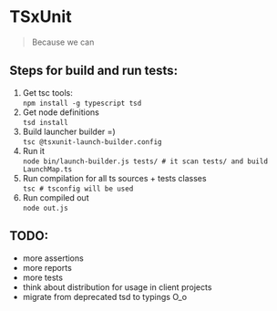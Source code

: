 # TSxUnit
> Because we can

## Steps for build and run tests:

1. Get tsc tools:     
    `npm install -g typescript tsd `
2. Get node definitions  
    `tsd install`
3. Build launcher builder =)  
    `tsc @tsxunit-launch-builder.config`
4. Run it  
    `node bin/launch-builder.js tests/ # it scan tests/ and build LaunchMap.ts`
5. Run compilation for all ts sources + tests classes  
    `tsc # tsconfig will be used`
6. Run compiled out  
    `node out.js`


## TODO:
* more assertions
* more reports
* more tests
* think about distribution for usage in client projects
* migrate from deprecated tsd to typings O_o
